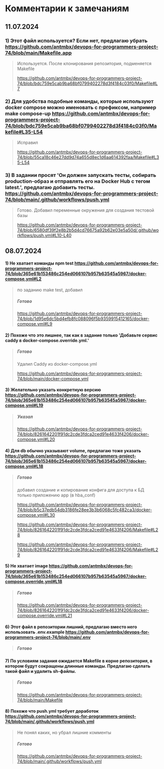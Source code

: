 
# Комментарии к замечаниям

## 11.07.2024

### 1) Этот файл используется? Если нет, предлагаю убрать https://github.com/antmbx/devops-for-programmers-project-74/blob/main/Makefile.app

> Используется. После клонирования репозитория, подменяется Makefile
>
> https://github.com/antmbx/devops-for-programmers-project-74/blob/bdc759e5cab9ba68bf0799402278d3f4184c03f0/Makefile#L7



### 2) Для удобства подобные команды, которые используют docker compose можно именовать с префиксом, например make compose-up https://github.com/antmbx/devops-for-programmers-project-74/blob/bdc759e5cab9ba68bf0799402278d3f4184c03f0/Makefile#L35-L54

> Исправил
> 
> https://github.com/antmbx/devops-for-programmers-project-74/blob/55ca18c46e27dd9d74a655d8ec1d6aa614392faa/Makefile#L35-L54




### 3) В задании просят 'Он должен запускать тесты, собирать production-образ и отправлять его на Docker Hub с тегом latest.', предлагаю добавить тесты. https://github.com/antmbx/devops-for-programmers-project-74/blob/main/.github/workflows/push.yml


> Готово. Добавил переменные окружения для создания тестовой базы
>
> https://github.com/antmbx/devops-for-programmers-project-74/blob/6580df39f2e8b2b5d4cd76675a92b62e03e5a50d/.github/workflows/push.yml#L10-L40



## 08.07.2024

#### 1) Не хватает команды npm test https://github.com/antmbx/devops-for-programmers-project-74/blob/365e61b153486c254ed066107b957b63545a5967/docker-compose.yml#L2

> по заданию make test, добавил
> 
> ##### Готово
> 
> https://github.com/antmbx/devops-for-programmers-project-74/blob/1d95e6dc5bd4efb8fc088096f5b9359915412165/docker-compose.yml#L9



#### 2) Похоже что это лишнее, так как в задание только 'Добавьте сервис caddy в docker-compose.override.yml.' 


> ##### Готово
>
> Удалил Caddy из docker-compose.yml
>
> https://github.com/antmbx/devops-for-programmers-project-74/blob/main/docker-compose.yml


#### 3) Желательно указать конкретную версию https://github.com/antmbx/devops-for-programmers-project-74/blob/365e61b153486c254ed066107b957b63545a5967/docker-compose.yml#L19


> ##### Указал
> https://github.com/antmbx/devops-for-programmers-project-74/blob/8261642201f91dc2cde3fdca2ced91e4633f4206/docker-compose.yml#L20



#### 4) Для db обычно указывают volume, предлагаю тоже указать https://github.com/antmbx/devops-for-programmers-project-74/blob/365e61b153486c254ed066107b957b63545a5967/docker-compose.yml#L18



> ##### Готово
> 
> добавил создание и копирование конфига для доступа к БД только приложению app (в hba_conf)
> 
> https://github.com/antmbx/devops-for-programmers-project-74/blob/b5c37edb54db3186fe28ee3b3b6068c5fc482ca3/docker-compose.yml#L30
> 
> 
> https://github.com/antmbx/devops-for-programmers-project-74/blob/8261642201f91dc2cde3fdca2ced91e4633f4206/Makefile#L28
> 
> https://github.com/antmbx/devops-for-programmers-project-74/blob/8261642201f91dc2cde3fdca2ced91e4633f4206/Makefile#L29
> 



#### 5) Не хватает image https://github.com/antmbx/devops-for-programmers-project-74/blob/365e61b153486c254ed066107b957b63545a5967/docker-compose.override.yml#L18


> ##### Готово
> https://github.com/antmbx/devops-for-programmers-project-74/blob/8261642201f91dc2cde3fdca2ced91e4633f4206/docker-compose.override.yml#L21
> 
> 
#### 6) Этот файл в репозитории лишний, предлагаю вместо него использовать .env.example https://github.com/antmbx/devops-for-programmers-project-74/blob/main/.env

>  ##### Готово
 
 
#### 7) По условиям задания ожидается Makefile в корне репозитория, в котором будут сокращены длинные команды. Предлагаю сделать такой файл и удалить sh-файлы. 

> 
> ##### Готово
> 
> https://github.com/antmbx/devops-for-programmers-project-74/blob/main/Makefile
> 

#### 8) Похоже что push.yml требует доработок https://github.com/antmbx/devops-for-programmers-project-74/blob/main/.github/workflows/push.yml

> Не понял каких, но убрал лишние комменты
> ##### Готово
> 
> https://github.com/antmbx/devops-for-programmers-project-74/blob/main/.github/workflows/push.yml